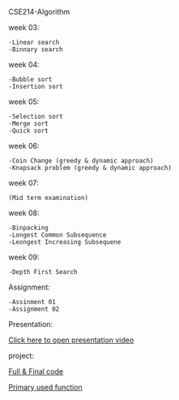 CSE214-Algorithm 
          
          
week 03:

    -Linear search
    -Binnary search
    
 week 04:
    
    -Bubble sort
    -Insertion sort
   
 week 05:
 
    -Selection sort
    -Merge sort
    -Quick sort
   
 week 06:
 
    -Coin Change (greedy & dynamic approach)
    -Knapsack problem (greedy & dynamic approach)
    
week 07:
    
    (Mid term examination)
    
week 08:

    -Binpacking
    -Longest Common Subsequence
    -Leongest Increasing Subsequene

week 09:

    -Depth First Search 
    
    
Assignment:

    -Assinment 01
    -Assignment 02
    
Presentation:
                
[Click here to open presentation video](https://drive.google.com/file/d/1UGCpxk2oPXzzJpskPioiWHflSOh9UFb8/view?usp=sharing)


project:
          
[Full & Final code](https://github.com/khasrul-alam/Algorithm-Lab/blob/master/Project/staticalToolBox4.0.cpp)

[Primary used function](https://github.com/khasrul-alam/Algorithm-Lab/tree/master/Project)
     
     

